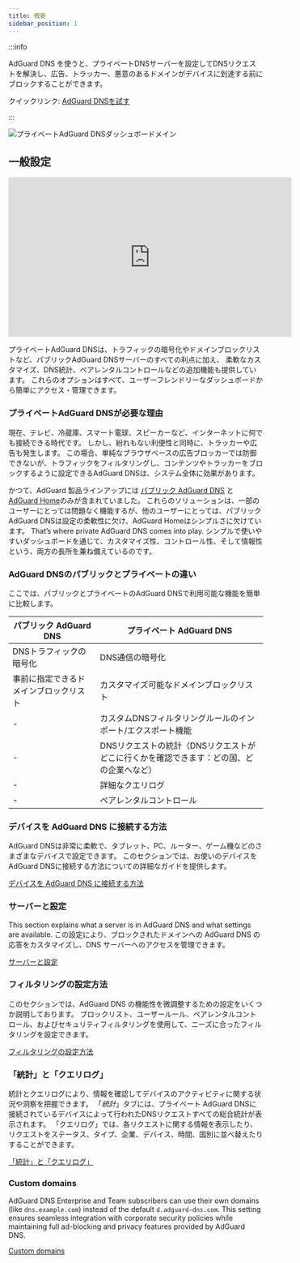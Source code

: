 ```yaml
---
title: 概要
sidebar_position: 1
---
```


:::info

AdGuard DNS を使うと、プライベートDNSサーバーを設定してDNSリクエストを解決し、広告、トラッカー、悪意のあるドメインがデバイスに到達する前にブロックすることができます。

クイックリンク: [AdGuard DNSを試す](https://agrd.io/download-dns)

:::

![プライベートAdGuard DNSダッシュボードメイン](https://cdn.adtidy.org/public/Adguard/Blog/private_adguard_dns/main.png)

## 一般設定

<iframe width="560" height="315" class="youtube-video" src="https://www.youtube-nocookie.com/embed/ME3_Ms9LO8M" title="YouTubeビデオプレーヤー" frameborder="0" allow="accelerometer; autoplay; clipboard-write; encrypted-media; gyroscope; picture-in-picture" allowfullscreen></iframe>

プライベートAdGuard DNSは、トラフィックの暗号化やドメインブロックリストなど、パブリックAdGuard DNSサーバーのすべての利点に加え、 柔軟なカスタマイズ、DNS統計、ペアレンタルコントロールなどの追加機能も提供しています。 これらのオプションはすべて、ユーザーフレンドリーなダッシュボードから簡単にアクセス・管理できます。

### プライベートAdGuard DNSが必要な理由

現在、テレビ、冷蔵庫、スマート電球、スピーカーなど、インターネットに何でも接続できる時代です。 しかし、紛れもない利便性と同時に、トラッカーや広告も発生します。 この場合、単純なブラウザベースの広告ブロッカーでは防御できないが、トラフィックをフィルタリングし、コンテンツやトラッカーをブロックするように設定できるAdGuard DNSは、システム全体に効果があります。

かつて、AdGuard 製品ラインアップには [パブリック AdGuard DNS](../public-dns/overview.md) と [AdGuard Home](https://github.com/AdguardTeam/AdGuardHome)のみが含まれていました。 これらのソリューションは、一部のユーザーにとっては問題なく機能するが、他のユーザーにとっては、パブリックAdGuard DNSは設定の柔軟性に欠け、AdGuard Homeはシンプルさに欠けています。 That’s where private AdGuard DNS comes into play. シンプルで使いやすいダッシュボードを通じて、カスタマイズ性、コントロール性、そして情報性という、両方の長所を兼ね備えているのです。

### AdGuard DNSのパブリックとプライベートの違い

ここでは、パブリックとプライベートのAdGuard DNSで利用可能な機能を簡単に比較します。

| パブリック AdGuard DNS   | プライベート AdGuard DNS                              |
| ------------------- | ----------------------------------------------- |
| DNSトラフィックの暗号化       | DNS通信の暗号化                                       |
| 事前に指定できるドメインブロックリスト | カスタマイズ可能なドメインブロックリスト                            |
| -                   | カスタムDNSフィルタリングルールのインポート/エクスポート機能                |
| -                   | DNSリクエストの統計（DNSリクエストがどこに行くかを確認できます：どの国、どの企業へなど） |
| -                   | 詳細なクエリログ                                        |
| -                   | ペアレンタルコントロール                                    |


<!-- ## How to set up private AdGuard DNS

### For devices that support DoH, DoT, and DoQ

1. Go to your [AdGuard DNS dashboard](https://agrd.io/download-dns) (if not logged in, log in using your AdGuard account)
1. Click *Connect device* and follow on-screen instructions

:::note Supported platforms:

- Android
- iOS
- Windows
- Mac
- Linux
- Routers
- Gaming consoles
- Smart TVs

:::

Every device that you add in the AdGuard DNS panel has its own unique address that can be used if the device supports modern encrypted DNS protocols (DoH, DoT, and DoQ).

### For devices that do not support DoH, DoT, and DoQ

If the device does not support encrypted DNS and you have to use plain DNS, there are two more ways to allow AdGuard DNS to recognize the device — use dedicated IP addresses or link device's IP address.

:::note

Use plain DNS addresses only if you have no other options: this reduces the security of DNS requests. If you decide to use plain DNS, we recommend that you choose dedicated IP addresses.

:::

#### Dedicated IP addresses

For every device that you connect to AdGuard DNS, you'll be offered two dedicated IPv6 addresses that you can enter in your device settings. Using both IPv6 addresses is not mandatory, but often devices might request you to enter two IPv6 addresses.

When you connect to them, AdGuard DNS will be able to determine which particular device is sending DNS requests and display statistics for it. And you'll be able to configure DNS rules specifically for this device.

Unfortunately, not all service providers offer IPv6 support, and not all devices allow you to configure IPv6 addresses. If this is your case, you may have to rely on the Linked IP method.

#### Linked IP

If you connect your device to AdGuard DNS via Linked IP, the service will count all plain DNS requests coming from that IP address towards that "device". With this connection method, you would have to reconnect manually or through a special program each time the device's IP changes, which happens after each reboot.

The only requirement for linking IP is that **it must be a residential IP address**.

:::note

A residential IP address is an IP address assigned to a device connected to a residential ISP. It is typically associated with a physical location and is allocated to individual homes or apartments. Residential IP addresses are used by regular Internet users for their everyday online activities, such as browsing the web, accessing social media platforms, sending emails, or streaming content.

:::

If you're trying to link a residential IP address and AdGuard DNS does not allow you to do that, please contact our support team at support@adguard-dns.io.

## Private AdGuard DNS features

### Statistics

In the *Statistics* tab you can see all the summarized statistics on DNS queries made by devices connected to your Private AdGuard  DNS. It shows the total number and geography of requests, the number of blocked requests, the list of companies the requests were addressed to, requests types and top requested domains.

![Private AdGuard DNS dashboard statistics](https://cdn.adtidy.org/public/Adguard/Blog/private_adguard_dns/statistics.png)

### Traffic destination

This feature shows you where DNS requests sent by your devices go. On top of seeing the map of request destinations, you can filter the information by date, device and country.

![Private AdGuard DNS dashboard traffic](https://cdn.adtidy.org/public/Adguard/Blog/private_adguard_dns/traffic_destination.png)

### Companies

This tab allows you to quickly check which companies send the most requests, and which companies have the most blocked requests.

![Private AdGuard DNS dashboard companies](https://cdn.adtidy.org/public/Adguard/Blog/private_adguard_dns/companies.png)

### Query log

This is a detailed log where you can check out the information on every single request and also sort requests by status, type, company, device, time, country.

![Private AdGuard DNS dashboard query log](https://cdn.adtidy.org/public/Adguard/Blog/private_adguard_dns/query_log.png)

## Server settings

This section features a range of settings allowing you to customize the operation of private AdGuard DNS, ensuring the Internet functions exactly as you desire.

### Blocklists management

The *Blocklists* feature allows you to specify which domains you want to block and which you don't. Choose from a variety of blocklists for different purposes.

![Private AdGuard DNS dashboard blocklists](https://cdn.adtidy.org/public/Adguard/Blog/private_adguard_dns/blocklists.png)

### Security settings

Even if you're aware of all the tricks online scammers use, there's always a risk you'll accidentally click a malicious link. To protect yourself from such accidents, go to the *Security settings* section and check the boxes next to the options listed there.

The *Block malicious, phishing, and scam domains* feature will block domains found in the dedicated database. And the *Block newly registered domains* will block all domains registered less than 30 days ago, which are often considered risky for your online privacy.

### Parental control

To protect your child from online content you deem inappropriate, set up and activate the *Parental control* option. In addition to options such as "adult content" blocking and safe search, we've added the ability to manually specify domains for blocking and set a schedule for the *Parental control* to work accordingly.

![Parental control](https://cdn.adtidy.org/public/Adguard/Blog/private_adguard_dns/parental_control.png)

### User rules

For cases where pre-installed blocklists with thousands of rules are not enough, we have a handy feature called *User rules*. Here you can manually add custom rules to block/unblock a specific domain or import custom rule lists (see [DNS filtering rules syntax](../general/dns-filtering-syntax.md)). You can export the lists.

![Private AdGuard DNS dashboard user rules](https://cdn.adtidy.org/public/Adguard/Blog/private_adguard_dns/import.png)

### DNS-over-HTTPS with authentication

DNS-over-HTTPS with authentication provides a login and password to connect to the server. This can limit access to unauthorized users and increase security.

To enable this feature, go to *Server settings* → *Devices* → *Settings* and change the DNS server to the one with authentication. Select *Deny other protocols* to disable alternative protocol usage, ensuring exclusive DNS-over-HTTPS authentication and blocking third-party access.

![DNS-over-HTTPS with authentication](https://cdn.adtidy.org/content/release_notes/dns/v2-7/http-auth/http-auth-en.png)

## Advanced

Here you can set the way AdGuard DNS must respond to blocked domains:

- Default — zero IP address
- NXDOMAIN — the domain does not exist
- REFUSED — the server has refused to process the request
- Custom IP — you can manually specify an IP address

Additionally, you can adjust the *Time to live* (TTL) setting. This parameter defines the time period (in seconds) that a client device caches the response to a DNS request. A higher TTL means that even if a previously blocked domain is unblocked, it may still appear as blocked for a while. A TTL of 0 indicates that the device does not cache responses.

In the Advanced section, there are three options that can be customized:

- Block access to iCloud Private Relay. Devices that use iCloud Private Relay may ignore DNS settings. Enabling this option ensures that AdGuard DNS can effectively protect your device.
- Block Firefox canary domain. This setting prevents Firefox from automatically switching to its DoH resolver when AdGuard DNS is set as the system-wide DNS service.
- Log IP addresses. If this option is enabled, IP addresses associated with incoming DNS requests will be recorded and displayed in the Query log.

### Access settings

Here you can manage an access to your DNS server by configuring the following settings:

- Allowed clients. Specify which clients are permitted to use your DNS server. Please note that allowed clients are not counted in added access rules, only disallowed clients and domains

![Added rules](https://cdn.adtidy.org/content/kb/dns/private/rules_added.png)

- Disallowed clients. List clients that are denied to use your DNS server
- Disallowed domains. Specify domain names that will be denied access to your DNS server. Wildcards and DNS filtering rules can also be listed here

:::note

If you only want to use DNS on certain AS numbers or IP addresses, you should block everything else in the Disallowed clients field. Simply allowing only the necessary numbers and addresses in the *Allowed clients* field won’t be enough.

:::

By setting up these options, you can control who uses your DNS server and prevent potential DDoS attacks. Requests that are not allowed will not appear in your Query log, and they are free of charge.-->

### デバイスを AdGuard DNS に接続する方法

AdGuard DNSは非常に柔軟で、タブレット、PC、ルーター、ゲーム機などのさまざまなデバイスで設定できます。 このセクションでは、お使いのデバイスをAdGuard DNSに接続する方法についての詳細なガイドを提供します。

[デバイスを AdGuard DNS に接続する方法](/private-dns/connect-devices/connect-devices.md)

### サーバーと設定

This section explains what a server is in AdGuard DNS and what settings are available. この設定により、ブロックされたドメインへの AdGuard DNS の応答をカスタマイズし、DNS サーバーへのアクセスを管理できます。

[サーバーと設定](/private-dns/server-and-settings/server-and-settings.md)

### フィルタリングの設定方法

このセクションでは、AdGuard DNS の機能性を微調整するための設定をいくつか説明しております。 ブロックリスト、ユーザールール、ペアレンタルコントロール、およびセキュリティフィルタリングを使用して、ニーズに合ったフィルタリングを設定できます。

[フィルタリングの設定方法](/private-dns/setting-up-filtering/blocklists.md)

### 「統計」と「クエリログ」

統計とクエリログにより、情報を確認してデバイスのアクティビティに関する状況や洞察を把握できます。 「*統計*」タブには、プライベート AdGuard DNSに接続されているデバイスによって行われたDNSリクエストすべての総合統計が表示されます。 「クエリログ」では、各リクエストに関する情報を表示したり、リクエストをステータス、タイプ、企業、デバイス、時間、国別に並べ替えたりすることができます。

[「統計」と「クエリログ」](/private-dns/statistics-and-log/statistics.md)

### Custom domains

AdGuard DNS Enterprise and Team subscribers can use their own domains (like `dns.example.com`) instead of the default `d.adguard-dns.com`. This setting ensures seamless integration with corporate security policies while maintaining full ad-blocking and privacy features provided by AdGuard DNS.

[Custom domains](/private-dns/server-and-settings/custom-domains.md)
